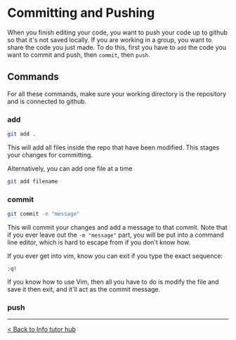 # Committing and Pushing

When you finish editing your code, you want to push your code up to github so that it's not saved locally. If you are working in a group, you want to share the code you just made. To do this, first you have to `add` the code you want to commit and push, then `commit`, then `push`.

## Commands

For all these commands, make sure your working directory is the repository and is connected to github.

### add
```bash
git add .
```
This will add all files inside the repo that have been modified. This stages your changes for committing. 

Alternatively, you can add one file at a time
```bash
git add filename
```

### commit
```bash
git commit -m "message"
```
This will commit your changes and add a message to that commit. Note that if you ever leave out the `-m "message"` part, you will be put into a command line editor, which is hard to escape from if you don't know how. 

If you ever get into vim, know you can exit if you type the exact sequence:
```
:q!
```
If you know how to use Vim, then all you have to do is modify the file and save it then exit, and it'll act as the commit message.

### push

---

[< Back to Info tutor hub](/blog/infotutor-home)